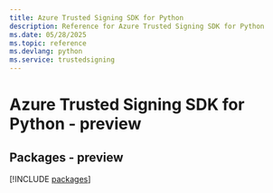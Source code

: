 ```yaml
---
title: Azure Trusted Signing SDK for Python
description: Reference for Azure Trusted Signing SDK for Python
ms.date: 05/28/2025
ms.topic: reference
ms.devlang: python
ms.service: trustedsigning
---
```

# Azure Trusted Signing SDK for Python - preview
## Packages - preview
[!INCLUDE [packages](trusted-signing-index.md)]